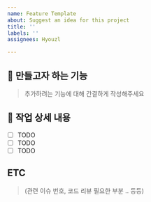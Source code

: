```yaml
---
name: Feature Template
about: Suggest an idea for this project
title: ''
labels: ''
assignees: Hyouzl

---
```


## 🌱 만들고자 하는 기능

> 추가하려는 기능에 대해 간결하게 작성해주세요

## 🌱 작업 상세 내용

- [ ] TODO
- [ ] TODO
- [ ] TODO

## ETC 
> (관련 이슈 번호, 코드 리뷰 필요한 부분 .. 등등)

